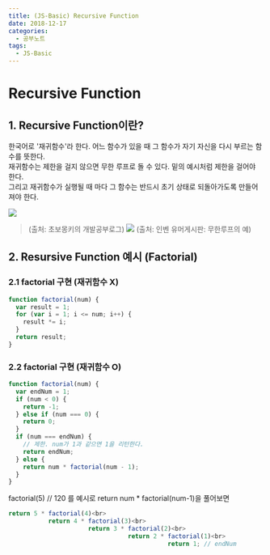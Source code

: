 ```yaml
---
title: (JS-Basic) Recursive Function
date: 2018-12-17
categories:
  - 공부노트
tags:
  - JS-Basic
---
```


# Recursive Function

## 1. Recursive Function이란?

한국어로 '재귀함수'라 한다. 어느 함수가 있을 때 그 함수가 자기 자신을 다시 부르는 함수를 뜻한다.<br>
재귀함수는 제한을 걸지 않으면 무한 루프로 돌 수 있다. 밑의 예시처럼 제한을 걸어야 한다.<br>
그리고 재귀함수가 실행될 때 마다 그 함수는 반드시 초기 상태로 되돌아가도록 만들어져야 한다.

<img src = "https://wayhome25.github.io/assets/post-img/cs/sum.png"><br>

> (출처: 초보몽키의 개발공부로그)
> <img src="http://kstatic.inven.co.kr/upload/2018/05/08/bbs/i14088991378.png">
> (출처: 인벤 유머게시판: 무한루프의 예)

## 2. Resursive Function 예시 (Factorial)

### 2.1 factorial 구현 (재귀함수 X)

```javascript
function factorial(num) {
  var result = 1;
  for (var i = 1; i <= num; i++) {
    result *= i;
  }
  return result;
}
```

### 2.2 factorial 구현 (재귀함수 O)

```javascript
function factorial(num) {
  var endNum = 1;
  if (num < 0) {
    return -1;
  } else if (num === 0) {
    return 0;
  }
  if (num === endNum) {
    // 제한. num가 1과 같으면 1을 리턴한다.
    return endNum;
  } else {
    return num * factorial(num - 1);
  }
}
```

factorial(5) // 120 를 예시로
return num \* factorial(num-1)을 풀어보면<br>

```javascript
return 5 * factorial(4)<br>
           return 4 * factorial(3)<br>
                      return 3 * factorial(2)<br>
                                 return 2 * factorial(1)<br>
                                            return 1; // endNum
```
